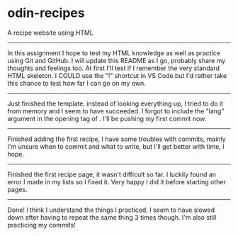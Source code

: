 # odin-recipes
A recipe website using HTML

------------------------------------------------------

In this assignment I hope to test my HTML knowledge as well as practice using Git and GitHub. I will update this README as I go, probably share my thoughts and feelings too. At first I'll test if I remember the very standard HTML skeleton. I COULD use the "!" shortcut in VS Code but I'd rather take this chance to test how far I can go on my own.

------------------------------------------------------

Just finished the template, instead of looking everything up, I tried to do it from memory and I seem to have succeeded. I forgot to include the "lang" argument in the opening tag of <html>. I'll be pushing my first commit now.

------------------------------------------------------

Finished adding the first recipe, I have some troubles with commits, mainly I'm unsure when to commit and what to write, but I'll get better with time, I hope.

------------------------------------------------------

Finished the first recipe page, it wasn't difficult so far. I luckily found an error I made in my lists so I fixed it. Very happy I did it before starting other pages.

------------------------------------------------------

Done! I think I understand the things I practiced, I seem to have slowed down after having to repeat the same thing 3 times though. I'm also still practicing my commits!